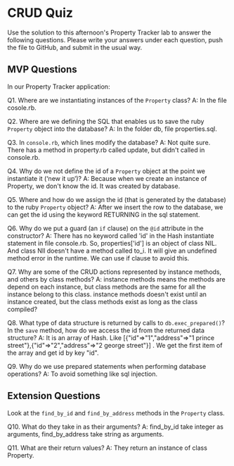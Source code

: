 # CRUD Quiz

Use the solution to this afternoon's Property Tracker lab to answer the following questions. Please write your answers under each question, push the file to GitHub, and submit in the usual way.

## MVP Questions

In our Property Tracker application:

Q1. Where are we instantiating instances of the `Property` class?
A: In the file cosole.rb.

Q2. Where are we defining the SQL that enables us to save the ruby `Property` object into the database?
A: In the folder db, file properties.sql.

Q3. In `console.rb`, which lines modify the database?
A: Not quite sure. There has a method in property.rb called update, but didn't called in console.rb.

Q4. Why do we not define the id of a `Property` object at the point we instantiate it (‘new it up’)?
A: Because when we create an instance of Property, we don't know the id. It was created by database.

Q5. Where and how do we assign the id (that is generated by the database) to the ruby `Property` object?
A: After we insert the row to the database, we can get the id using the keyword RETURNING in the sql statement.

Q6. Why do we put a guard (an `if` clause) on the `@id` attribute in the constructor?
A: There has no keyword called 'id' in the Hash instantiate statement in file console.rb. So, properties['id'] is an object of class NIL. And class NIl doesn't have a method called to_i. It will give an undefined method error in the runtime. We can use if clause to avoid this.  

Q7. Why are some of the CRUD actions represented by instance methods, and others by class methods?
A: instance methods means the methods are depend on each instance, but class methods are the same for all the instance belong to this class. instance methods doesn't exist until an instance created, but the class methods exist as long as the class compiled?

Q8. What type of data structure is returned by calls to `db.exec_prepared()`? In the `save` method, how do we access the id from the returned data structure?
A: It is an array of Hash. Like [{"id"=>"1","address"=>"1 prince street"},{"id"=>"2","address"=>"2 george street"}] . We get the first item of the array and get id by key "id".

Q9. Why do we use prepared statements when performing database operations?
A: To avoid something like sql injection.
## Extension Questions

Look at the `find_by_id` and `find_by_address` methods in the `Property` class.

Q10. What do they take in as their arguments?
A: find_by_id take integer as arguments, find_by_address take string as arguments. 

Q11. What are their return values?
A: They return an instance of class Property.
